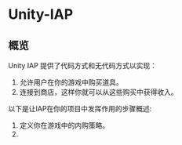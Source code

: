 # Unity-IAP

## 概览

Unity IAP 提供了代码方式和无代码方式以实现：
1. 允许用户在你的游戏中购买道具。
2. 连接到商店，这样你就可以从这些购买中获得收入。

以下是让IAP在你的项目中发挥作用的步骤概述:

1. 定义你在游戏中的内购策略。
2. 